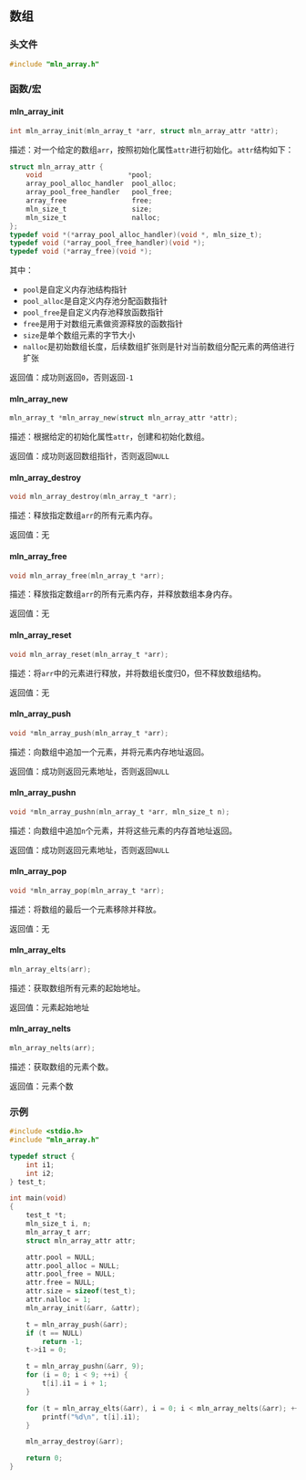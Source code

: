 ## 数组



### 头文件

```c
#include "mln_array.h"
```



### 函数/宏

#### mln_array_init

```c
int mln_array_init(mln_array_t *arr, struct mln_array_attr *attr);
```

描述：对一个给定的数组`arr`，按照初始化属性`attr`进行初始化。`attr`结构如下：

```c
struct mln_array_attr {
    void                     *pool;
    array_pool_alloc_handler  pool_alloc;
    array_pool_free_handler   pool_free;
    array_free                free;
    mln_size_t                size;
    mln_size_t                nalloc;
};
typedef void *(*array_pool_alloc_handler)(void *, mln_size_t);
typedef void (*array_pool_free_handler)(void *);
typedef void (*array_free)(void *);
```

其中：

- `pool`是自定义内存池结构指针
- `pool_alloc`是自定义内存池分配函数指针
- `pool_free`是自定义内存池释放函数指针
- `free`是用于对数组元素做资源释放的函数指针
- `size`是单个数组元素的字节大小
- `nalloc`是初始数组长度，后续数组扩张则是针对当前数组分配元素的两倍进行扩张

返回值：成功则返回`0`，否则返回`-1`



#### mln_array_new

```c
mln_array_t *mln_array_new(struct mln_array_attr *attr);
```

描述：根据给定的初始化属性`attr`，创建和初始化数组。

返回值：成功则返回数组指针，否则返回`NULL`



#### mln_array_destroy

```c
void mln_array_destroy(mln_array_t *arr);
```

描述：释放指定数组`arr`的所有元素内存。

返回值：无



#### mln_array_free

```c
void mln_array_free(mln_array_t *arr);
```

描述：释放指定数组`arr`的所有元素内存，并释放数组本身内存。

返回值：无



#### mln_array_reset

```c
void mln_array_reset(mln_array_t *arr);
```

描述：将`arr`中的元素进行释放，并将数组长度归0，但不释放数组结构。

返回值：无



#### mln_array_push

```c
void *mln_array_push(mln_array_t *arr);
```

描述：向数组中追加一个元素，并将元素内存地址返回。

返回值：成功则返回元素地址，否则返回`NULL`



#### mln_array_pushn

```c
void *mln_array_pushn(mln_array_t *arr, mln_size_t n);
```

描述：向数组中追加`n`个元素，并将这些元素的内存首地址返回。

返回值：成功则返回元素地址，否则返回`NULL`



#### mln_array_pop

```c
void *mln_array_pop(mln_array_t *arr);
```

描述：将数组的最后一个元素移除并释放。

返回值：无



#### mln_array_elts

```c
mln_array_elts(arr);
```

描述：获取数组所有元素的起始地址。

返回值：元素起始地址



#### mln_array_nelts

```c
mln_array_nelts(arr);
```

描述：获取数组的元素个数。

返回值：元素个数



### 示例

```c
#include <stdio.h>
#include "mln_array.h"

typedef struct {
    int i1;
    int i2;
} test_t;

int main(void)
{
    test_t *t;
    mln_size_t i, n;
    mln_array_t arr;
    struct mln_array_attr attr;

    attr.pool = NULL;
    attr.pool_alloc = NULL;
    attr.pool_free = NULL;
    attr.free = NULL;
    attr.size = sizeof(test_t);
    attr.nalloc = 1;
    mln_array_init(&arr, &attr);

    t = mln_array_push(&arr);
    if (t == NULL)
        return -1;
    t->i1 = 0;

    t = mln_array_pushn(&arr, 9);
    for (i = 0; i < 9; ++i) {
        t[i].i1 = i + 1;
    }

    for (t = mln_array_elts(&arr), i = 0; i < mln_array_nelts(&arr); ++i) {
        printf("%d\n", t[i].i1);
    }

    mln_array_destroy(&arr);

    return 0;
}
```

